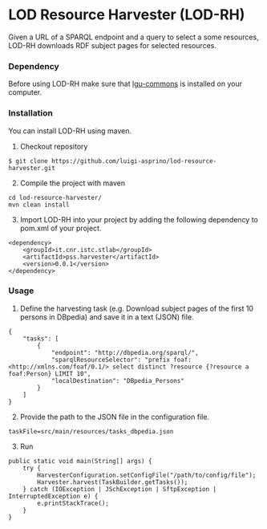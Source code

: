 # LOD Resource Harvester (LOD-RH)

Given a URL of a SPARQL endpoint and a query to select a some resources, LOD-RH downloads RDF subject pages for selected resources.


### Dependency

Before using LOD-RH make sure that [lgu-commons](https://github.com/luigi-asprino/lgu-commons) is installed on your computer.

### Installation

You can install LOD-RH using maven.

1. Checkout repository
```
$ git clone https://github.com/luigi-asprino/lod-resource-harvester.git
```
2. Compile the project with maven
```
cd lod-resource-harvester/
mvn clean install
```
3. Import LOD-RH into your project by adding the following dependency to pom.xml of your project.
```
<dependency>
	<groupId>it.cnr.istc.stlab</groupId>
	<artifactId>pss.harvester</artifactId>
	<version>0.0.1</version>
</dependency>
```

### Usage

1. Define the harvesting task (e.g. Download subject pages of the first 10 persons in DBpedia) and save it in a text (JSON) file.

```
{
	"tasks": [
		{
			"endpoint": "http://dbpedia.org/sparql/",
			"sparqlResourceSelector": "prefix foaf: <http://xmlns.com/foaf/0.1/> select distinct ?resource {?resource a foaf:Person} LIMIT 10",
			"localDestination": "DBpedia_Persons"
		}
	]
}

```

2. Provide the path to the JSON file in the configuration file.

```
taskFile=src/main/resources/tasks_dbpedia.json
```

3.  Run

```
public static void main(String[] args) {
	try {
		HarvesterConfiguration.setConfigFile("/path/to/config/file");
		Harvester.harvest(TaskBuilder.getTasks());
	} catch (IOException | JSchException | SftpException | InterruptedException e) {
		e.printStackTrace();
	}
}
```
